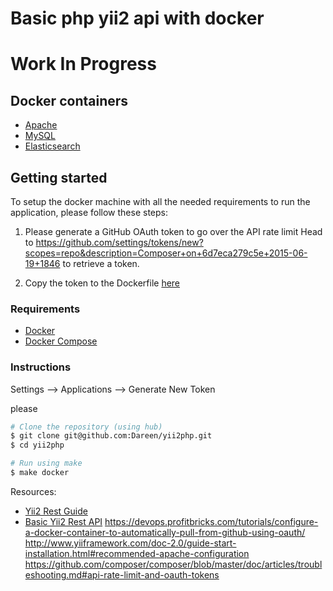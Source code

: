 # Basic php yii2 api with docker

# Work In Progress

## Docker containers

* [Apache](https://github.com/tutumcloud/apache-php)
* [MySQL](https://github.com/tutumcloud/mysql)
* [Elasticsearch](https://github.com/tutumcloud/elasticsearch)

## Getting started

To setup the docker machine with all the needed requirements to run the application, please follow these steps:
1. Please generate a GitHub OAuth token to go over the API rate limit
Head to https://github.com/settings/tokens/new?scopes=repo&description=Composer+on+6d7eca279c5e+2015-06-19+1846
to retrieve a token.

2. Copy the token to the Dockerfile [here](https://github.com/Dareen/yii2php-elasticsearch/blob/master/images/front/Dockerfile#L3)

### Requirements

* [Docker](https://docker.com/)
* [Docker Compose](http://docs.docker.com/compose/)

### Instructions



Settings --> Applications --> Generate New Token

please

```sh
# Clone the repository (using hub)
$ git clone git@github.com:Dareen/yii2php.git
$ cd yii2php

# Run using make
$ make docker
```


Resources:

* [Yii2 Rest Guide](http://www.yiiframework.com/doc-2.0/guide-rest-quick-start.html)
* [Basic Yii2 Rest API](http://budiirawan.com/setup-restful-api-yii2/)
https://devops.profitbricks.com/tutorials/configure-a-docker-container-to-automatically-pull-from-github-using-oauth/
http://www.yiiframework.com/doc-2.0/guide-start-installation.html#recommended-apache-configuration
https://github.com/composer/composer/blob/master/doc/articles/troubleshooting.md#api-rate-limit-and-oauth-tokens
